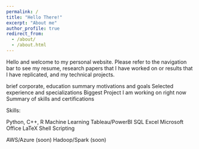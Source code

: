 ```yaml
---
permalink: /
title: "Hello There!"
excerpt: "About me"
author_profile: true
redirect_from: 
  - /about/
  - /about.html
---
```


Hello and welcome to my personal website. Please refer to the navigation bar to see my resume, research papers that I have worked on or results that I have replicated, and my technical projects.

brief corporate, education summary
motivations and goals
Selected experience and specializations
Biggest Project I am working on right now
Summary of skills and certifications


Skills:

Python, C++, R
Machine Learning
Tableau/PowerBI
SQL
Excel
Microsoft Office
LaTeX
Shell Scripting

AWS/Azure (soon)
Hadoop/Spark (soon)
